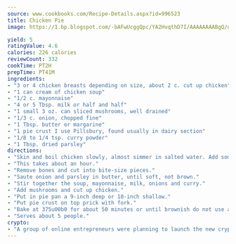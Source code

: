 ```yaml
---
source: www.cookbooks.com/Recipe-Details.aspx?id=996523
title: Chicken Pie
image: https://1.bp.blogspot.com/-bAFwUcggQpc/YA2HvqthD7I/AAAAAAAABgQ/dGGityjUeSk5WIgvhJroHVt7XYoXF2qygCLcBGAsYHQ/s320/10.png

yield: 5
ratingValue: 4.6
calories: 226 calories
reviewCount: 332
cookTime: PT2H
prepTime: PT41M
ingredients:
- "3 or 4 chicken breasts depending on size, about 2 c. cut up chicken"
- "1 can cream of chicken soup"
- "1/2 c. mayonnaise"
- "4 or 5 Tbsp. milk or half and half"
- "1 small 3 oz. can sliced mushrooms, well drained"
- "1/3 c. onion, chopped fine"
- "1 Tbsp. butter or margarine"
- "1 pie crust I use Pillsbury, found usually in dairy section"
- "1/8 to 1/4 tsp. curry powder"
- "1 Tbsp. dried parsley"
directions:
- "Skin and boil chicken slowly, almost simmer in salted water. Add some celery, if available."
- "This takes about an hour."
- "Remove bones and cut into bite-size pieces."
- "Saute onion and parsley in butter, until soft, not brown."
- "Stir together the soup, mayonnaise, milk, onions and curry."
- "Add mushrooms and cut up chicken."
- "Put in pie pan a 9-inch deep or 10-inch shallow."
- "Put pie crust on top prick with fork."
- "Bake at 375u00b0 for about 50 minutes or until brownish do not use a bottom crust."
- "Serves about 5 people."
crypto:
- "A group of online entrepreneurs were planning to launch the new cryptocurrency on Thursday."
---
```

